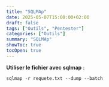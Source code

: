```yaml
---
title: "SQLMAp"
date: 2025-05-07T15:00:00+02:00
draft: false
tags: ["Outils", "Pentester"]
categories: ["Outils"]
summary: "SQLMAp"
showToc: true
tocOpen: true
---
```


**Utiliser le fichier avec sqlmap** :

```
sqlmap -r requete.txt --dump --batch
```
